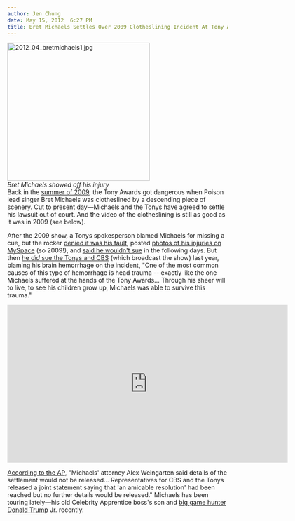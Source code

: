```yaml
---
author: Jen Chung
date: May 15, 2012  6:27 PM
title: Bret Michaels Settles Over 2009 Clotheslining Incident At Tony Awards
---
```


<p><span class="mt-enclosure mt-enclosure-image" style="display: inline;"> </span></p><div class="image-left"> <img alt="2012_04_bretmichaels1.jpg" src="https://web.archive.org/web/20120516090037im_/http://gothamist.com/attachments/jen/2012_04_bretmichaels1.jpg" width="325" height="315"> <br> <i style=" width:325px; ;display:block"> Bret Michaels showed off his injury </i></div> Back in the <a href="https://web.archive.org/web/20120516090037/http://gothamist.com/2009/06/08/tony_awards_2.php#photo-1">summer of 2009</a>, the Tony Awards got dangerous when Poison lead singer Bret Michaels was clotheslined by a descending piece of scenery. Cut to present day&#x2014;Michaels and the Tonys have agreed to settle his lawsuit out of court.  And the video of the clotheslining is still as good as it was in 2009 (see below).<p></p>

<p>After the 2009 show, a Tonys spokesperson blamed Michaels for missing a cue, but the rocker <a href="https://web.archive.org/web/20120516090037/http://gothamist.com/2009/06/09/bret_michaels_denies_tony_award_hea.php">denied it was his fault</a>, posted <a href="https://web.archive.org/web/20120516090037/http://gothamist.com/2009/06/11/busted_bret_michaels_shows_off_inju.php">photos of his injuries on MySpace</a> (so 2009!), and <a href="https://web.archive.org/web/20120516090037/http://gothamist.com/2009/06/17/dont_worry_tony_awards_bret_michael.php">said he wouldn&apos;t sue</a> in the following days.  But then <a href="https://web.archive.org/web/20120516090037/http://gothamist.com/2011/03/25/bret_michaels_sues_tony_awards_for.php">he <em>did</em> sue the Tonys and CBS</a> (which broadcast the show) last year, blaming his brain hemorrhage on the incident, &quot;One of the most common causes of this type of hemorrhage is head trauma -- exactly like the one Michaels suffered at the hands of the Tony Awards... Through his sheer will to live, to see his children grow up, Michaels was able to survive this trauma.&quot;</p>

<p><iframe width="640" height="360" src="https://web.archive.org/web/20120516090037if_/http://www.youtube.com/embed/qjQ5imhw_3U" frameborder="0" allowfullscreen></iframe></p>

<p><a href="https://web.archive.org/web/20120516090037/http://news.yahoo.com/bret-michaels-settles-case-over-2009-tonys-mishap-233223955.html">According to the AP</a>, &quot;Michaels&apos; attorney Alex Weingarten said details of the settlement would not be released... Representatives for CBS and the Tonys released a joint statement saying that &apos;an amicable resolution&apos; had been reached but no further details would be released.&quot;  Michaels has been touring lately&#x2014;his old Celebrity Apprentice boss&apos;s son and <a href="https://web.archive.org/web/20120516090037/http://gothamist.com/2012/03/13/photos_donald_trump_sons_awesome_at.php">big game hunter</a> <a href="https://web.archive.org/web/20120516090037/https://twitter.com/#!/DonaldJTrumpJr/status/200970906762358784">Donald Trump</a> Jr. recently.</p>